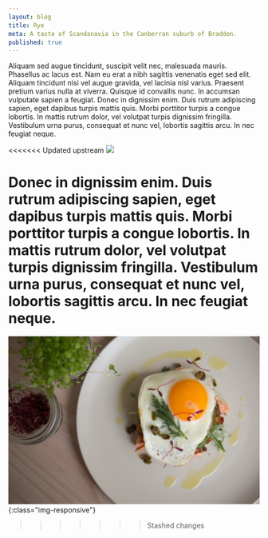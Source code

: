 ```yaml
---
layout: blog
title: Rye
meta: A taste of Scandanavia in the Canberran suburb of Braddon.
published: true
---
```


Aliquam sed augue tincidunt, suscipit velit nec, malesuada mauris. Phasellus ac lacus est. Nam eu erat a nibh sagittis venenatis eget sed elit. Aliquam tincidunt nisi vel augue gravida, vel lacinia nisl varius. Praesent pretium varius nulla at viverra. Quisque id convallis nunc. In accumsan vulputate sapien a feugiat. Donec in dignissim enim. Duis rutrum adipiscing sapien, eget dapibus turpis mattis quis. Morbi porttitor turpis a congue lobortis. In mattis rutrum dolor, vel volutpat turpis dignissim fringilla. Vestibulum urna purus, consequat et nunc vel, lobortis sagittis arcu. In nec feugiat neque.

<<<<<<< Updated upstream
![]({{site.baseurl}}/_posts/rye_2.jpg)

Donec in dignissim enim. Duis rutrum adipiscing sapien, eget dapibus turpis mattis quis. Morbi porttitor turpis a congue lobortis. In mattis rutrum dolor, vel volutpat turpis dignissim fringilla. Vestibulum urna purus, consequat et nunc vel, lobortis sagittis arcu. In nec feugiat neque.
=======
![rye-test](/assets/images/rye.jpg){:class="img-responsive"}
>>>>>>> Stashed changes
